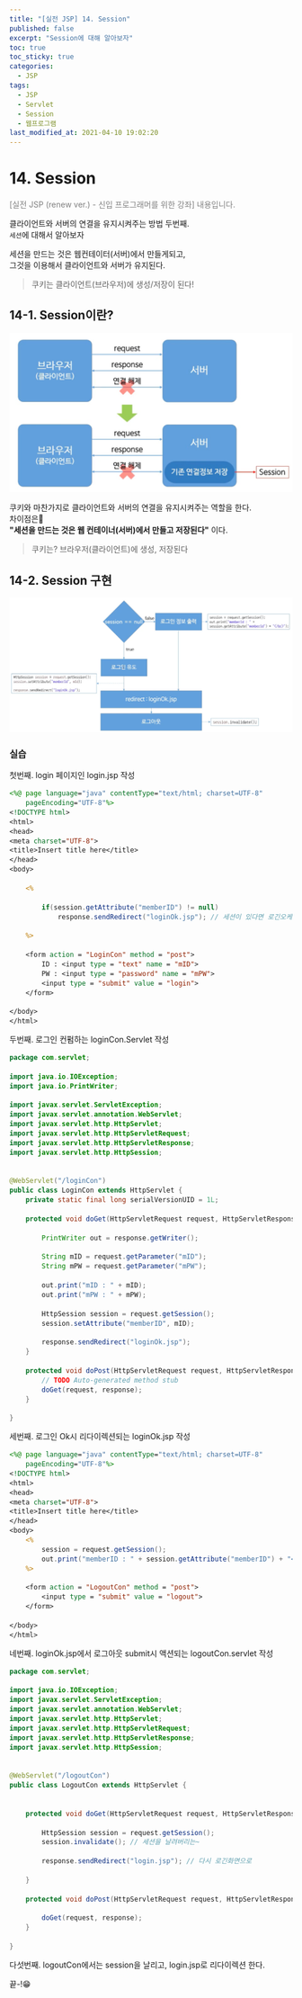 ```yaml
---
title: "[실전 JSP] 14. Session"
published: false
excerpt: "Session에 대해 알아보자"
toc: true
toc_sticky: true
categories:
  - JSP
tags:
  - JSP
  - Servlet
  - Session
  - 웹프로그램
last_modified_at: 2021-04-10 19:02:20
---
```


# 14. Session
<span style="color:grey">[실전 JSP (renew ver.) - 신입 프로그래머를 위한 강좌] 내용입니다.</span>

클라이언트와 서버의 연결을 유지시켜주는 방법 두번째.  
`세션`에 대해서 알아보자  

세션을 만드는 것은 웹컨테이터(서버)에서 만들게되고,  
그것을 이용해서 클라이언트와 서버가 유지된다.  
> 쿠키는 클라이언트(브라우저)에 생성/저장이 된다!

## 14-1. Session이란?
![이미지](/assets/images/JSP&Servlet/실전JSP/14강/14강_1.png)

쿠키와 마찬가지로 클라이언트와 서버의 연결을 유지시켜주는 역할을 한다.  
차이점은🤨  
**"세션을 만드는 것은 웹 컨테이너(서버)에서 만들고 저장된다"** 이다.
>쿠키는? 브라우저(클라이언트)에 생성, 저장된다  

## 14-2. Session 구현
![이미지](/assets/images/JSP&Servlet/실전JSP/14강/14강_2.png)

### 실습

첫번째. login 페이지인 login.jsp 작성  
   
```jsp
<%@ page language="java" contentType="text/html; charset=UTF-8"
    pageEncoding="UTF-8"%>
<!DOCTYPE html>
<html>
<head>
<meta charset="UTF-8">
<title>Insert title here</title>
</head>
<body>

	<%
	
		if(session.getAttribute("memberID") != null)
			response.sendRedirect("loginOk.jsp"); // 세션이 있다면 로긴오케이로 가
	
	%>

	<form action = "LoginCon" method = "post">
		ID : <input type = "text" name = "mID"> 
		PW : <input type = "password" name = "mPW">
		<input type = "submit" value = "login">
	</form>

</body>
</html>
```
두번째. 로그인 컨펌하는 loginCon.Servlet 작성  
  
```java
package com.servlet;

import java.io.IOException;
import java.io.PrintWriter;

import javax.servlet.ServletException;
import javax.servlet.annotation.WebServlet;
import javax.servlet.http.HttpServlet;
import javax.servlet.http.HttpServletRequest;
import javax.servlet.http.HttpServletResponse;
import javax.servlet.http.HttpSession;


@WebServlet("/loginCon")
public class LoginCon extends HttpServlet {
	private static final long serialVersionUID = 1L;

	protected void doGet(HttpServletRequest request, HttpServletResponse response) throws ServletException, IOException {

		PrintWriter out = response.getWriter();
		
		String mID = request.getParameter("mID");
		String mPW = request.getParameter("mPW");
		
		out.print("mID : " + mID);
		out.print("mPW : " + mPW);
		
		HttpSession session = request.getSession();
		session.setAttribute("memberID", mID);
		
		response.sendRedirect("loginOk.jsp");
	}

	protected void doPost(HttpServletRequest request, HttpServletResponse response) throws ServletException, IOException {
		// TODO Auto-generated method stub
		doGet(request, response);
	}

}

```  
  
세번째. 로그인 Ok시 리다이렉션되는 loginOk.jsp 작성  
  
```jsp
<%@ page language="java" contentType="text/html; charset=UTF-8"
    pageEncoding="UTF-8"%>
<!DOCTYPE html>
<html>
<head>
<meta charset="UTF-8">
<title>Insert title here</title>
</head>
<body>
	<%
		session = request.getSession();
		out.print("memberID : " + session.getAttribute("memberID") + "<br>");
	%>
	
	<form action = "LogoutCon" method = "post">
		<input type = "submit" value = "logout">
	</form>
	
</body>
</html>
```
  
네번째. loginOk.jsp에서 로그아웃 submit시 액션되는 logoutCon.servlet 작성  
  
```java
package com.servlet;

import java.io.IOException;
import javax.servlet.ServletException;
import javax.servlet.annotation.WebServlet;
import javax.servlet.http.HttpServlet;
import javax.servlet.http.HttpServletRequest;
import javax.servlet.http.HttpServletResponse;
import javax.servlet.http.HttpSession;


@WebServlet("/logoutCon")
public class LogoutCon extends HttpServlet {


	protected void doGet(HttpServletRequest request, HttpServletResponse response) throws ServletException, IOException {

		HttpSession session = request.getSession();
		session.invalidate(); // 세션을 날려버리는~
		
		response.sendRedirect("login.jsp"); // 다시 로긴화면으로 
		
	}

	protected void doPost(HttpServletRequest request, HttpServletResponse response) throws ServletException, IOException {

		doGet(request, response);
	}

}

```
다섯번째. logoutCon에서는 session을 날리고, login.jsp로 리다이렉션 한다.  
  
끝-!😁